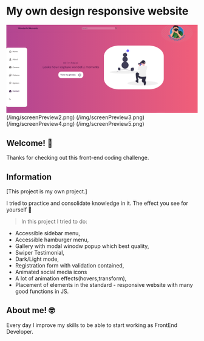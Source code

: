 
# My own design responsive website

![Few screenshots](/img/screenPreview1.png)
(/img/screenPreview2.png)
(/img/screenPreview3.png)
(/img/screenPreview4.png)
(/img/screenPreview5.png)

## Welcome! 👋

Thanks for checking out this front-end coding challenge.

## Information

[This project is my own project.]

I tried to practice and consolidate knowledge in it.
The effect you see for yourself 💪

>In this project I tried to do:
- Accessible sidebar menu,
- Accessible hamburger menu,
- Gallery with modal winodw popup which best quality,
- Swiper Testimonial,
- Dark/Light mode,
- Registration form with validation contained, 
- Animated social media icons
- A lot of animation effects(hovers,transform),
- Placement of elements in the standard - responsive website with many good functions in JS.

## About me! 🤓

Every day I improve my skills to be able to start working as FrontEnd Developer.

